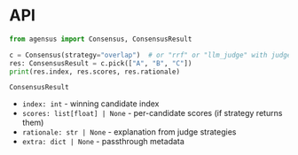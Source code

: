 # API

```python
from agensus import Consensus, ConsensusResult

c = Consensus(strategy="overlap")  # or "rrf" or "llm_judge" with judge_fn=...
res: ConsensusResult = c.pick(["A", "B", "C"])
print(res.index, res.scores, res.rationale)
```

`ConsensusResult`
- `index: int` - winning candidate index
- `scores: list[float] | None` - per-candidate scores (if strategy returns them)
- `rationale: str | None` - explanation from judge strategies
- `extra: dict | None` - passthrough metadata
